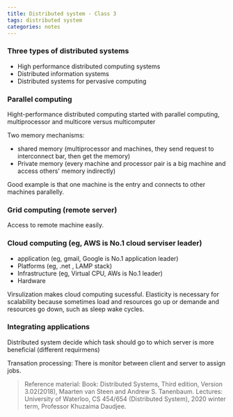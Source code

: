 ```yaml
---
title: Distributed system - Class 3
tags: distributed system
categories: notes
---
```

### Three types of distributed systems
+ High performance distributed computing systems
+ Distributed information systems
+ Distributed systems for pervasive computing 

### Parallel computing
Hight-performance distributed computing started with parallel computing, multiprocessor and multicore versus multicomputer

Two memory mechanisms:

+ shared memory (multiprocessor and machines, they send request to interconnect bar, then get the memory)
+ Private memory (every machine and processor pair is a big machine and access others' memory indirectly)

Good example is that one machine is the entry and connects to other machines parallelly.

### Grid computing (remote server)
Access to remote machine easily.

### Cloud computing (eg, AWS is No.1 cloud serviser leader)
+ application (eg, gmail, Google is No.1 application leader)
+ Platforms (eg, .net , LAMP stack)
+ Infrastructure (eg, Virtual CPU, AWs is No.1 leader)
+ Hardware

Virsulization makes cloud computing sucessful. Elasticity is necessary for scalability because sometimes load and resources go up or demande and resources go down, such as sleep wake cycles.

### Integrating applications
Distributed system decide which task should go to which server is more beneficial (different requirmens)

Transation processing: There is monitor between client and server to assign jobs.

> Reference material: 
> Book: Distributed Systems, Third edition, Version 3.02(2018), Maarten van Steen and Andrew S. Tanenbaum.
> Lectures: University of Waterloo, CS 454/654 (Distributed System), 2020 winter term, Professor Khuzaima Daudjee.
